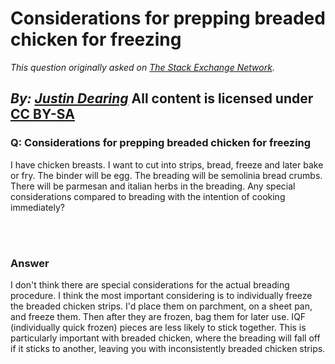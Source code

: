 # Considerations for prepping breaded chicken for freezing

_This question originally asked on [The Stack Exchange Network](https://cooking.stackexchange.com/q/86516)._

_By: [Justin Dearing](https://cooking.stackexchange.com/u/6079)_
All content is licensed under [CC BY-SA](https://creativecommons.org/licenses/by-sa/4.0/)
<br>
--------------------------------------------
### Q: Considerations for prepping breaded chicken for freezing
<p>I have chicken breasts. I want to cut into strips, bread, freeze and later bake or fry. The binder will be egg. The breading will be semolinia bread crumbs. There will be parmesan and italian herbs in the breading. Any special considerations compared to breading with the intention of cooking immediately?</p>

<br><br>
### Answer 
<p>I don't think there are special considerations for the actual breading procedure. I think the most important considering is to individually freeze the breaded chicken strips. I'd place them on parchment, on a sheet pan, and freeze them. Then after they are frozen, bag them for later use. IQF (individually quick frozen) pieces are less likely to stick together. This is particularly important with breaded chicken, where the breading will fall off if it sticks to another, leaving you with inconsistently breaded chicken strips. </p>

